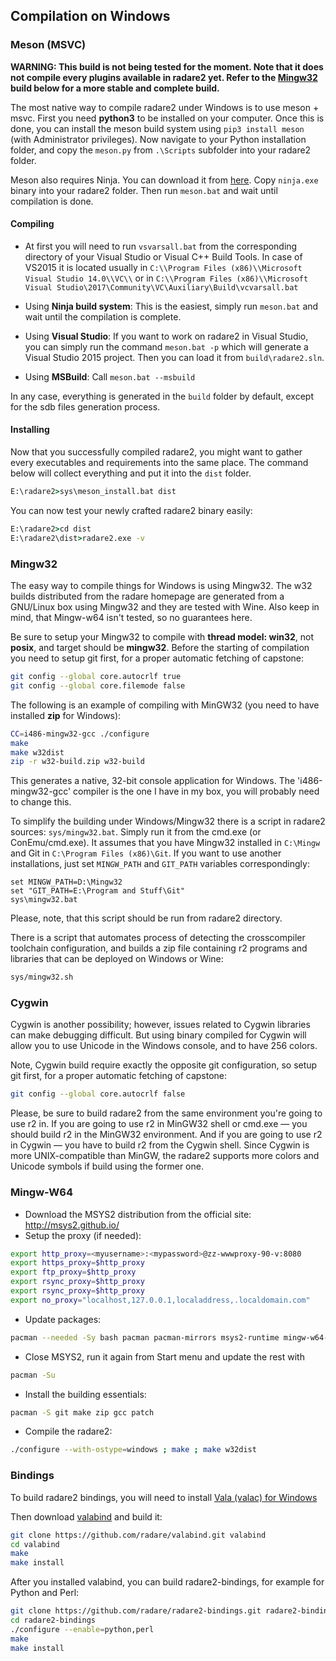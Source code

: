 ## Compilation on Windows

### Meson (MSVC)

**WARNING: This build is not being tested for the moment. Note that it does not compile every plugins available in radare2 yet. Refer to the [Mingw32](#mingw32) build below for a more stable and complete build.**

The most native way to compile radare2 under Windows is to use meson + msvc. First you need **python3** to be installed on your computer. Once this is done, you can install the meson build system using `pip3 install meson` (with Administrator privileges).
Now navigate to your Python installation folder, and copy the `meson.py` from `.\Scripts` subfolder into your radare2 folder.

Meson also requires Ninja. You can download it from [here](https://ninja-build.org/). Copy `ninja.exe` binary into your radare2 folder. Then run `meson.bat` and wait until compilation is done.

#### Compiling

* At first you will need to run `vsvarsall.bat` from the corresponding directory of your Visual Studio or Visual C++ Build Tools.
In case of VS2015 it is located usually in `C:\\Program Files (x86)\\Microsoft Visual Studio 14.0\\VC\\` or
in `C:\\Program Files (x86)\\Microsoft Visual Studio\2017\Community\VC\Auxiliary\Build\vcvarsall.bat`

* Using **Ninja build system**: This is the easiest, simply run `meson.bat` and wait until the compilation is complete.

* Using **Visual Studio**: If you want to work on radare2 in Visual Studio, you can simply run the command `meson.bat -p` which will generate a Visual Studio 2015 project. Then you can load it from `build\radare2.sln`.

* Using **MSBuild**: Call `meson.bat --msbuild`

In any case, everything is generated in the `build` folder by default, except for the sdb files generation process.

#### Installing

Now that you successfully compiled radare2, you might want to gather every executables and requirements into the same place. The command below will collect everything and put it into the `dist` folder.
```bat
E:\radare2>sys\meson_install.bat dist
```

You can now test your newly crafted radare2 binary easily:
```bat
E:\radare2>cd dist
E:\radare2\dist>radare2.exe -v
```

### Mingw32

The easy way to compile things for Windows is using Mingw32. The w32 builds distributed from the radare homepage are generated from a GNU/Linux box using Mingw32 and they are tested with Wine. Also keep in mind, that Mingw-w64 isn't tested, so no guarantees here.

Be sure to setup your Mingw32 to compile with **thread model: win32**, not **posix**, and target should be **mingw32**.
Before the starting of compilation you need to setup git first, for a proper automatic fetching of capstone:
```sh
git config --global core.autocrlf true
git config --global core.filemode false
```

The following is an example of compiling with MinGW32 (you need to have installed **zip** for Windows):
```sh
CC=i486-mingw32-gcc ./configure
make
make w32dist
zip -r w32-build.zip w32-build
```
This generates a native, 32-bit console application for Windows.
The 'i486-mingw32-gcc' compiler is the one I have in my box, you will probably need to change this.

To simplify the building under Windows/Mingw32 there is a script in radare2 sources:
`sys/mingw32.bat`. Simply run it from the cmd.exe (or ConEmu/cmd.exe).
It assumes that you have Mingw32 installed in `C:\Mingw` and Git in `C:\Program Files (x86)\Git`. If you want to
use another installations, just set `MINGW_PATH` and `GIT_PATH` variables correspondingly:
```
set MINGW_PATH=D:\Mingw32
set "GIT_PATH=E:\Program and Stuff\Git"
sys\mingw32.bat
```

Please, note, that this script should be run from radare2 directory.


There is a script that automates process of detecting the crosscompiler toolchain configuration, and builds a zip file containing r2 programs and libraries that can be deployed on Windows or Wine:

```sh
sys/mingw32.sh
```

### Cygwin

Cygwin is another possibility; however, issues related to Cygwin libraries can make debugging difficult. But using binary compiled for Cygwin will allow you to use Unicode in the Windows console, and to have 256 colors.

Note, Cygwin build require exactly the opposite git configuration, so setup git first, for a proper automatic fetching of capstone:
```sh
git config --global core.autocrlf false
```

Please, be sure to build radare2 from the same environment you're going to use r2 in. If you are going to use r2 in MinGW32 shell or cmd.exe — you should build r2 in the MinGW32 environment. And if you are going to use r2 in Cygwin — you have to build r2 from the Cygwin shell. Since Cygwin is more UNIX-compatible than MinGW, the radare2 supports more colors and Unicode symbols if build using the former one.



### Mingw-W64

 - Download the MSYS2 distribution from the official site: http://msys2.github.io/
 - Setup the proxy (if needed):
```sh
export http_proxy=<myusername>:<mypassword>@zz-wwwproxy-90-v:8080
export https_proxy=$http_proxy
export ftp_proxy=$http_proxy
export rsync_proxy=$http_proxy
export rsync_proxy=$http_proxy
export no_proxy="localhost,127.0.0.1,localaddress,.localdomain.com"
```
 - Update packages:
```sh
pacman --needed -Sy bash pacman pacman-mirrors msys2-runtime mingw-w64-x86_64-toolchain
```
 - Close MSYS2, run it again from Start menu and update the rest with
```sh
pacman -Su
```
 - Install the building essentials:
```sh
pacman -S git make zip gcc patch
```
 - Compile the radare2:
```sh
./configure --with-ostype=windows ; make ; make w32dist
```
### Bindings

To build radare2 bindings, you will need to install [Vala (valac) for Windows](https://wiki.gnome.org/Projects/Vala/ValaOnWindows)

Then download [valabind](https://github.com/radare/valabind) and build it:
```sh
git clone https://github.com/radare/valabind.git valabind
cd valabind
make
make install
```

After you installed valabind, you can build radare2-bindings, for example for Python and Perl:
```sh
git clone https://github.com/radare/radare2-bindings.git radare2-bindings
cd radare2-bindings
./configure --enable=python,perl
make
make install
```
